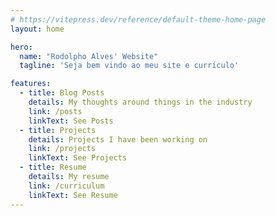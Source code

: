 ```yaml
---
# https://vitepress.dev/reference/default-theme-home-page
layout: home

hero:
  name: "Rodolpho Alves' Website"
  tagline: 'Seja bem vindo ao meu site e currículo'

features:
  - title: Blog Posts
    details: My thoughts around things in the industry
    link: /posts
    linkText: See Posts
  - title: Projects
    details: Projects I have been working on
    link: /projects
    linkText: See Projects
  - title: Resume
    details: My resume
    link: /curriculum
    linkText: See Resume
---
```

